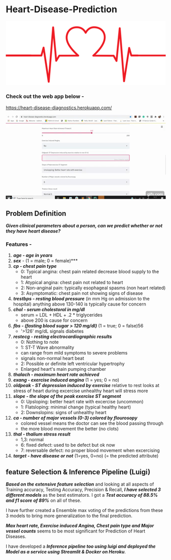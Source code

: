 # Heart-Disease-Prediction

![Img](https://github.com/Nikhilkohli1/Data-Science-Machine-Learning/blob/master/Heart%20Disease%20Classification%20Web%20App/Data/beat.jpg)



### Check out the web app below - 

https://heart-disease-diagnostics.herokuapp.com/

![Heart Disease Diagnosis Assistant Demo](Data/Demo.gif)


## Problem Definition

***Given clinical parameters about a person, can we predict whether or not they have heart disease?***

### Features - 

1. ***age - age in years***
2. ***sex*** - (1 = male; 0 = female)***
3. ***cp - chest pain type***
    - 0: Typical angina: chest pain related decrease blood supply to the heart
    - 1: Atypical angina: chest pain not related to heart
    - 2: Non-anginal pain: typically esophageal spasms (non heart related)
    - 3: Asymptomatic: chest pain not showing signs of disease
4. ***trestbps - resting blood pressure*** (in mm Hg on admission to the hospital) anything above 130-140 is typically cause for concern
5. ***chol - serum cholestoral in mg/dl***
    - serum = LDL + HDL + .2 * triglycerides
    - above 200 is cause for concern
6. ***fbs - (fasting blood sugar > 120 mg/dl)*** (1 = true; 0 = false)56
    - '>126' mg/dL signals diabetes
7. ***restecg - resting electrocardiographic results***
    - 0: Nothing to note
    - 1: ST-T Wave abnormality
    - can range from mild symptoms to severe problems
    - signals non-normal heart beat
    - 2: Possible or definite left ventricular hypertrophy
    - Enlarged heart's main pumping chamber
8. ***thalach - maximum heart rate achieved***
9. ***exang - exercise induced angina*** (1 = yes; 0 = no)
10. ***oldpeak - ST depression induced by exercise*** relative to rest looks at stress of heart during excercise unhealthy heart will stress more
11. ***slope - the slope of the peak exercise ST segment***
    - 0: Upsloping: better heart rate with excercise (uncommon)
    - 1: Flatsloping: minimal change (typical healthy heart)
    - 2: Downslopins: signs of unhealthy heart
12. ***ca - number of major vessels (0-3) colored by flourosopy***
    - colored vessel means the doctor can see the blood passing through
    - the more blood movement the better (no clots)
13. ***thal - thalium stress result***
    - 1,3: normal
    - 6: fixed defect: used to be defect but ok now
    - 7: reversable defect: no proper blood movement when excercising
14. ***target - have disease or not*** (1=yes, 0=no) (= the predicted attribute)


## feature Selection & Inference Pipeline (Luigi)

***Based on the extensive feature selection*** and looking at all aspects of Training accuracy, Testing Accuracy, Precision & Recall, ***I have selected 3 different models*** as the best estimators. I got a ***Test accuracy of 88.5% and f1 score of 89%*** on all of these.

I have further created a Ensemble max voting of the predictions from these 3 models to bring more generalization to the final prediction.

***Max heart rate, Exercise induced Angina, Chest pain type and Major vessel counts*** seems to be most significant for Prediction of Heart Diseases.

I have developed a ***Inference pipeline too using luigi and deployed the Model as a service using Streamlit & Docker on Heroku***. 

